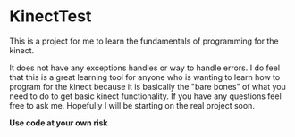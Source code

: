 KinectTest
==========

This is a project for me to learn the fundamentals of programming for the kinect.

It does not have any exceptions handles or way to handle errors. I do feel that this is a great learning tool for
anyone who is wanting to learn how to program for the kinect because it is basically the "bare bones" of what you 
need to do to get basic kinect functionality. If you have any questions feel free to ask me. 
Hopefully I will be starting on the real project soon.

**Use code at your own risk**
